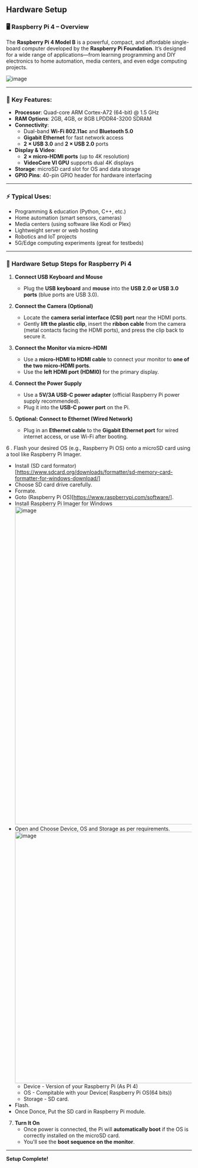 ## Hardware Setup

### 🖥️ **Raspberry Pi 4 – Overview**

The **Raspberry Pi 4 Model B** is a powerful, compact, and affordable single-board computer developed by the **Raspberry Pi Foundation**. It’s designed for a wide range of applications—from learning programming and DIY electronics to home automation, media centers, and even edge computing projects.

![image](https://github.com/user-attachments/assets/72a5b7f2-b9db-4ae6-abda-4883ba0fd40e)

---

### 🔧 **Key Features:**

- **Processor**: Quad-core ARM Cortex-A72 (64-bit) @ 1.5 GHz  
- **RAM Options**: 2GB, 4GB, or 8GB LPDDR4-3200 SDRAM  
- **Connectivity**:
  - Dual-band **Wi-Fi 802.11ac** and **Bluetooth 5.0**
  - **Gigabit Ethernet** for fast network access
  - **2 × USB 3.0** and **2 × USB 2.0** ports  
- **Display & Video**:
  - **2 × micro-HDMI ports** (up to 4K resolution)
  - **VideoCore VI GPU** supports dual 4K displays  
- **Storage**: microSD card slot for OS and data storage  
- **GPIO Pins**: 40-pin GPIO header for hardware interfacing

---

### ⚡ **Typical Uses:**

- Programming & education (Python, C++, etc.)
- Home automation (smart sensors, cameras)
- Media centers (using software like Kodi or Plex)
- Lightweight server or web hosting
- Robotics and IoT projects
- 5G/Edge computing experiments (great for testbeds)

---

### 🔌 **Hardware Setup Steps for Raspberry Pi 4**

1. **Connect USB Keyboard and Mouse**  
   - Plug the **USB keyboard** and **mouse** into the **USB 2.0 or USB 3.0 ports** (blue ports are USB 3.0).

2. **Connect the Camera (Optional)**  
   - Locate the **camera serial interface (CSI) port** near the HDMI ports.  
   - Gently **lift the plastic clip**, insert the **ribbon cable** from the camera (metal contacts facing the HDMI ports), and press the clip back to secure it.

3. **Connect the Monitor via micro-HDMI**  
   - Use a **micro-HDMI to HDMI cable** to connect your monitor to **one of the two micro-HDMI ports**.  
   - Use the **left HDMI port (HDMI0)** for the primary display.

4. **Connect the Power Supply**  
   - Use a **5V/3A USB-C power adapter** (official Raspberry Pi power supply recommended).  
   - Plug it into the **USB-C power port** on the Pi.

5. **Optional: Connect to Ethernet (Wired Network)**  
   - Plug in an **Ethernet cable** to the **Gigabit Ethernet port** for wired internet access, or use Wi-Fi after booting.
  
6 . Flash your desired OS (e.g., Raspberry Pi OS) onto a microSD card using a tool like Raspberry Pi Imager.
   - Install (SD card formator)[https://www.sdcard.org/downloads/formatter/sd-memory-card-formatter-for-windows-download/]
   - Choose SD card drive carefully.
   - Formate.
   - Goto (Raspberry Pi OS)[https://www.raspberrypi.com/software/].
   - Install Raspberry Pi Imager for Windows
     <img width="860" alt="image" src="https://github.com/user-attachments/assets/ec332bb6-1268-4d28-9b0d-12b5adc9ad6e" />
   - Open and Choose Device, OS and Storage as per requirements.
     <img width="680" alt="image" src="https://github.com/user-attachments/assets/e270b02e-5789-4327-b683-ffe8ebb208f9" />
     - Device - Version of your Raspberry Pi (As PI 4)
     - OS - Compitable with your Device( Raspberry Pi OS(64 bits))
     - Storage - SD card.
   - Flash.
   - Once Donce, Put the SD card in Raspberry Pi module.

7. **Turn It On**  
   - Once power is connected, the Pi will **automatically boot** if the OS is correctly installed on the microSD card.  
   - You'll see the **boot sequence on the monitor**.

---

**Setup Complete!** 


